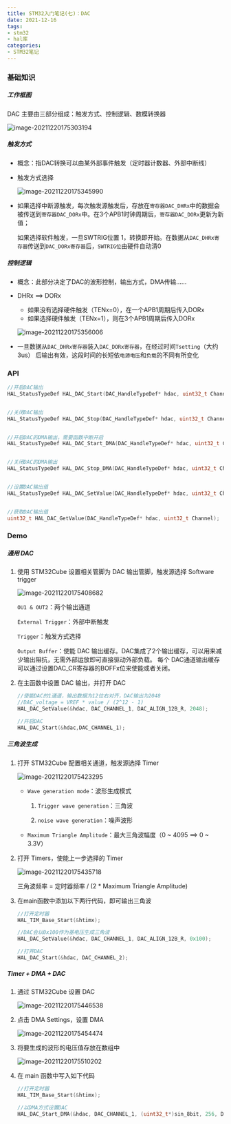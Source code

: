 ```yaml
---
title: STM32入门笔记(七)：DAC
date: 2021-12-16
tags:
- stm32
- hal库
categories:
- STM32笔记
---
```


### 基础知识

##### 工作框图

DAC 主要由三部分组成：触发方式、控制逻辑、数模转换器

![image-20211220175303194](https://s2.loli.net/2021/12/20/W32ywoP6ZHDzgxq.png)



##### 触发方式

- 概念：指DAC转换可以由某外部事件触发（定时器计数器、外部中断线）

- 触发方式选择

  ![image-20211220175345990](https://s2.loli.net/2021/12/20/95K7wUe2u6PCNkm.png)

  

- 如果选择中断源触发，每次触发源触发后，存放在`寄存器DAC_DHRx`中的数据会被传送到`寄存器DAC_DORx`中。在3个APB1时钟周期后，`寄存器DAC_DORx`更新为新值；

  如果选择软件触发，一旦SWTRIG位置 1，转换即开始。在数据从`DAC_DHRx寄存器`传送到`DAC_DORx寄存器`后，`SWTRIG位`由硬件自动清0



##### 控制逻辑

- 概念：此部分决定了DAC的波形控制，输出方式，DMA传输……

- DHRx ==> DORx

  - 如果没有选择硬件触发（TENx=0），在一个APB1周期后传入DORx
  - 如果选择硬件触发（TENx=1），则在3个APB1周期后传入DORx

  ![image-20211220175356006](https://s2.loli.net/2021/12/20/yHe8zUQ2an7WPRO.png)

- 一旦数据从`DAC_DHRx寄存器`装入`DAC_DORx寄存器`，在经过时间`Tsetting`（大约3us） 后输出有效，这段时间的长短依`电源电压`和`负载`的不同有所变化

  

### API

```c
//开启DAC输出
HAL_StatusTypeDef HAL_DAC_Start(DAC_HandleTypeDef* hdac, uint32_t Channel);     


//关闭DAC输出
HAL_StatusTypeDef HAL_DAC_Stop(DAC_HandleTypeDef* hdac, uint32_t Channel);  


//开启DAC的DMA输出，需要函数中断开启
HAL_StatusTypeDef HAL_DAC_Start_DMA(DAC_HandleTypeDef* hdac, uint32_t Channel, uint32_t* pData, uint32_t Length, uint32_t Alignment); 


//关闭DAC的DMA输出
HAL_StatusTypeDef HAL_DAC_Stop_DMA(DAC_HandleTypeDef* hdac, uint32_t Channel); 


//设置DAC输出值
HAL_StatusTypeDef HAL_DAC_SetValue(DAC_HandleTypeDef* hdac, uint32_t Channel, uint32_t Alignment, uint32_t Data);  


//获取DAC输出值
uint32_t HAL_DAC_GetValue(DAC_HandleTypeDef* hdac, uint32_t Channel);  
```



### Demo

##### 通用 DAC

1. 使用 STM32Cube 设置相关管脚为 DAC 输出管脚，触发源选择 Software trigger

   ![image-20211220175408682](https://s2.loli.net/2021/12/20/J2SP5XnIpiNmgDd.png)

   `OU1 & OUT2`：两个输出通道

   `External Trigger`：外部中断触发

   `Trigger`：触发方式选择

   `Output Buffer`：使能 DAC 输出缓存。DAC集成了2个输出缓存，可以用来减少输出阻抗，无需外部运放即可直接驱动外部负载。								 每个 DAC通道输出缓存可以通过设置DAC_CR寄存器的BOFFx位来使能或者关闭。



2. 在主函数中设置 DAC 输出，并打开 DAC

   ```c
   //使能DAC的1通道，输出数据为12位右对齐，DAC输出为2048
   //DAC_voltage = VREF * value / (2^12 - 1)
   HAL_DAC_SetValue(&hdac, DAC_CHANNEL_1, DAC_ALIGN_12B_R, 2048);
   
   //开启DAC
   HAL_DAC_Start(&hdac,DAC_CHANNEL_1);
   ```

   

##### 三角波生成

1. 打开 STM32Cube 配置相关通道，触发源选择 Timer

   ![image-20211220175423295](https://s2.loli.net/2021/12/20/SZRfPvAbxMTyNGw.png)

   - `Wave generation mode`：波形生成模式

     1. `Trigger wave generation`：三角波

     2. `noise wave generation`：噪声波形

   - `Maximum Triangle Amplitude`：最大三角波幅度（0 ~ 4095 ==> 0 ~ 3.3V）

     

2. 打开 Timers，使能上一步选择的 Timer

   ![image-20211220175435718](https://s2.loli.net/2021/12/20/r8ow9uIKztGiJmE.png)

   三角波频率 = 定时器频率 / (2 * Maximum Triangle Amplitude)



3. 在main函数中添加以下两行代码，即可输出三角波

   ```c
   //打开定时器
   HAL_TIM_Base_Start(&htimx);
   
   //DAC会以0x100作为基电压生成三角波
   HAL_DAC_SetValue(&hdac, DAC_CHANNEL_1, DAC_ALIGN_12B_R, 0x100);
   
   //打开DAC
   HAL_DAC_Start(&hdac, DAC_CHANNEL_2);
   ```



##### Timer + DMA + DAC

1. 通过 STM32Cube 设置 DAC

   ![image-20211220175446538](https://s2.loli.net/2021/12/20/PtjW79VarBbmHR8.png)



2. 点击 DMA Settings，设置 DMA

   ![image-20211220175454474](https://s2.loli.net/2021/12/20/q57PTM6vbsYcRC2.png)



3. 将要生成的波形的电压值存放在数组中

   ![image-20211220175510202](https://s2.loli.net/2021/12/20/2yFfK1wo9YezUPI.png)



4. 在 main 函数中写入如下代码

   ```c
   //打开定时器
   HAL_TIM_Base_Start(&htimx);
   
   //以DMA方式设置DAC
   HAL_DAC_Start_DMA(&hdac, DAC_CHANNEL_1, (uint32_t*)sin_8bit, 256, DAC_ALIGN_8B_R);
   ```